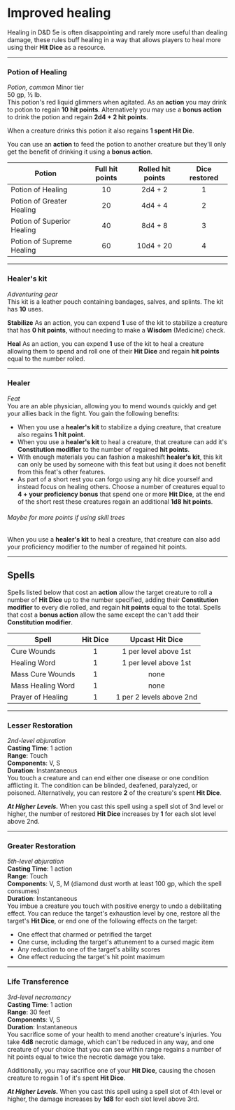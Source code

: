 # Improved healing
Healing in D&D 5e is often disappointing and rarely more useful than dealing damage, these rules buff healing in a way that allows players to heal more using their **Hit Dice** as a resource.
***
### Potion of Healing
*Potion, common* Minor tier  
50 gp, ½ lb.  
This potion's red liquid glimmers when agitated. As an **action** you may drink to potion to regain **10** **hit points**. Alternatively you may use a **bonus action** to drink the potion and regain **2d4 + 2 hit points**.

When a creature drinks this potion it also regains **1 spent Hit Die**.

You can use an **action** to feed the potion to another creature but they'll only get the benefit of drinking it using a **bonus action**.

| Potion | Full hit points | Rolled hit points | Dice restored |
| ---- | :--: | :--: | :--: |
| Potion of Healing | 10 | 2d4 + 2 | 1 |
| Potion of Greater Healing | 20 | 4d4 + 4 | 2 |
| Potion of Superior Healing | 40 | 8d4 + 8 | 3 |
| Potion of Supreme Healing | 60 | 10d4 + 20 | 4 |
***
### Healer's kit
_Adventuring gear_  
This kit is a leather pouch containing bandages, salves, and splints. The kit has **10** uses.

**Stabilize** As an action, you can expend **1** use of the kit to stabilize a creature that has **0 hit points**, without needing to make a **Wisdom** (Medicine) check.

**Heal** As an action, you can expend **1** use of the kit to heal a creature allowing them to spend and roll one of their **Hit Dice** and regain **hit points** equal to the number rolled.
***
### Healer
_Feat_  
You are an able physician, allowing you to mend wounds quickly and get your allies back in the fight. You gain the following benefits:
- When you use a **healer's kit** to stabilize a dying creature, that creature also regains **1** **hit point**.
- When you use a **healer's kit** to heal a creature, that creature can add it's **Constitution modifier** to the number of regained **hit points**.
- With enough materials you can fashion a makeshift **healer's kit**, this kit can only be used by someone with this feat but using it does not benefit from this feat's other features.
- As part of a short rest you can forgo using any hit dice yourself and instead focus on healing others. Choose a number of creatures equal to **4 + your proficiency bonus** that spend one or more **Hit Dice**, at the end of the short rest these creatures regain an additional **1d8** **hit points**.
###### _Maybe for more points if using skill trees_ 
When you use a **healer's kit** to heal a creature, that creature can also add your proficiency modifier to the number of regained hit points.
***
## Spells
Spells listed below that cost an **action** allow the target creature to roll a number of **Hit Dice** up to the number specified, adding their **Constitution modifier** to every die rolled, and regain **hit points** equal to the total. Spells that cost a **bonus action** allow the same except the can't add their **Constitution modifier**.

| Spell | Hit Dice | Upcast Hit Dice |
| ---- | :--: | :--: |
| Cure Wounds | 1 | 1 per level above 1st |
| Healing Word | 1 | 1 per level above 1st |
| Mass Cure Wounds | 1 | none |
| Mass Healing Word | 1 | none |
| Prayer of Healing | 1 | 1 per 2 levels above 2nd |
***
### Lesser Restoration
_2nd-level abjuration_  
**Casting Time**: 1 action  
**Range**: Touch  
**Components**: V, S  
**Duration**: Instantaneous  
You touch a creature and can end either one disease or one condition afflicting it. The condition can be blinded, deafened, paralyzed, or poisoned. Alternatively, you can restore **2** of the creature's spent **Hit Dice**.

***At Higher Levels.*** When you cast this spell using a spell slot of 3nd level or higher, the number of restored **Hit Dice** increases by **1** for each slot level above 2nd.
***
### Greater Restoration
_5th-level abjuration_  
**Casting Time**: 1 action  
**Range**: Touch  
**Components**: V, S, M (diamond dust worth at least 100 gp, which the spell consumes)  
**Duration**: Instantaneous  
You imbue a creature you touch with positive energy to undo a debilitating effect. You can reduce the target's exhaustion level by one, restore all the target's **Hit Dice**, or end one of the following effects on the target:
- One effect that charmed or petrified the target
- One curse, including the target's attunement to a cursed magic item
- Any reduction to one of the target's ability scores
- One effect reducing the target's hit point maximum
***
### Life Transference
*3rd-level necromancy*  
**Casting Time**: 1 action  
**Range**: 30 feet  
**Components**: V, S  
**Duration**: Instantaneous  
You sacrifice some of your health to mend another creature's injuries. You take **4d8** necrotic damage, which can't be reduced in any way, and one creature of your choice that you can see within range regains a number of hit points equal to twice the necrotic damage you take.

Additionally, you may sacrifice one of your **Hit Dice**, causing the chosen creature to regain 1 of it's spent **Hit Dice**.

***At Higher Levels.*** When you cast this spell using a spell slot of 4th level or higher, the damage increases by **1d8** for each slot level above 3rd.
